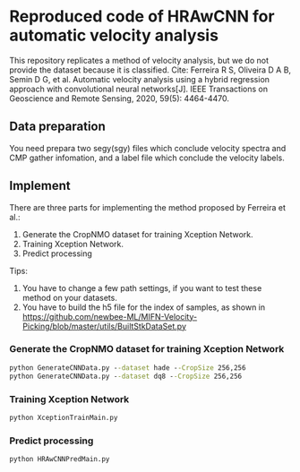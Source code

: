 # Reproduced code of HRAwCNN for automatic velocity analysis
This repository replicates a method of velocity analysis, but we do not provide the dataset because it is classified.
Cite: Ferreira R S, Oliveira D A B, Semin D G, et al. Automatic velocity analysis using a hybrid regression approach with convolutional neural networks[J]. IEEE Transactions on Geoscience and Remote Sensing, 2020, 59(5): 4464-4470.

## Data preparation
You need prepara two segy(sgy) files which conclude velocity spectra and CMP gather infomation, and a label file which conclude the velocity labels.

## Implement
There are three parts for implementing the method proposed by Ferreira et al.: 
1) Generate the CropNMO dataset for training Xception Network. 
2) Training Xception Network. 
3) Predict processing

Tips:
1. You have to change a few path settings, if you want to test these method on your datasets.
2. You have to build the h5 file for the index of samples, as shown in https://github.com/newbee-ML/MIFN-Velocity-Picking/blob/master/utils/BuiltStkDataSet.py

### Generate the CropNMO dataset for training Xception Network
```cmd
python GenerateCNNData.py --dataset hade --CropSize 256,256
python GenerateCNNData.py --dataset dq8 --CropSize 256,256
```

### Training Xception Network
```cmd
python XceptionTrainMain.py
```


### Predict processing

```cmd
python HRAwCNNPredMain.py
```